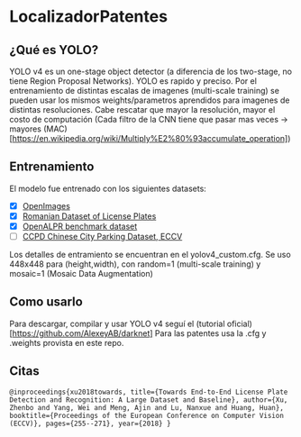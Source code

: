 # LocalizadorPatentes

## ¿Qué es YOLO?

YOLO v4 es un one-stage object detector (a diferencia de los two-stage, no tiene Region Proposal Networks). YOLO es rapido y preciso.
Por el entrenamiento de distintas escalas de imagenes (multi-scale training) se pueden usar los mismos weights/parametros aprendidos para imagenes de distintas resoluciones. Cabe rescatar que mayor la resolución, mayor el costo de computación (Cada filtro de la CNN tiene que pasar mas veces -> mayores (MAC)[https://en.wikipedia.org/wiki/Multiply%E2%80%93accumulate_operation])

## Entrenamiento

El modelo fue entrenado con los siguientes datasets:
- [x] [OpenImages](https://storage.googleapis.com/openimages/web/download.html)
- [x] [Romanian Dataset of License Plates](https://github.com/RobertLucian/license-plate-dataset)
- [x] [OpenALPR benchmark dataset](https://github.com/openalpr/benchmarks)
- [ ] [CCPD Chinese City Parking Dataset, ECCV](https://github.com/detectRecog/CCPD)

Los detalles de entramiento se encuentran en el yolov4_custom.cfg.
Se uso 448x448 para (height,width), con random=1 (multi-scale training) y mosaic=1 (Mosaic Data Augmentation)

## Como usarlo

Para descargar, compilar y usar YOLO v4 seguí el (tutorial oficial)[https://github.com/AlexeyAB/darknet]
Para las patentes usa la .cfg y .weights provista en este repo.

## Citas

`
@inproceedings{xu2018towards,
  title={Towards End-to-End License Plate Detection and Recognition: A Large Dataset and Baseline},
  author={Xu, Zhenbo and Yang, Wei and Meng, Ajin and Lu, Nanxue and Huang, Huan},
  booktitle={Proceedings of the European Conference on Computer Vision (ECCV)},
  pages={255--271},
  year={2018}
}
`
